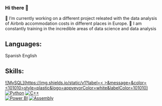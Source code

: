 ### Hi there 👋

<!--
**AlfonsinaMarti/AlfonsinaMarti** is a ✨ _special_ ✨ repository because its `README.md` (this file) appears on your GitHub profile.-->

🔭 I’m currently working on a different project releated with the data analysis of Airbnb accommodation costs in different places in Europe.
🌱 I am constantly training in the incredible areas of data science and data analysis

## Languages:
Spanish
English

## Skills:
[![MySQL](https://img.shields.io/static/v1?label=< >&message=<MySQL>&color=<101010>style=plastic&logo=appveyorColor=white&labelColor=101010)]()
[![Python](style=plastic&logo=appveyorColor=white&labelColor=101010)]()
[![C++](style=plastic&logo=appveyorColor=white&labelColor=101010)]()
</br>
[![Power BI](style=plastic&logo=appveyorColor=white&labelColor=101010)]()
[![Assembly](style=plastic&logo=appveyorColor=white&labelColor=101010)]()
</br>
